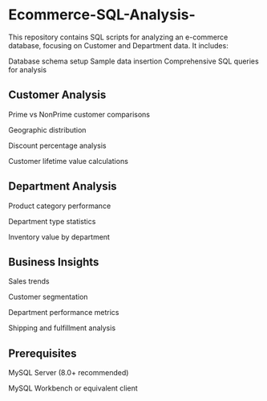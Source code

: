 # Ecommerce-SQL-Analysis-
This repository contains SQL scripts for analyzing an e-commerce database, focusing on Customer and Department data. It includes:

Database schema setup
Sample data insertion
Comprehensive SQL queries for analysis

## Customer Analysis
Prime vs NonPrime customer comparisons

Geographic distribution

Discount percentage analysis

Customer lifetime value calculations

## Department Analysis
Product category performance

Department type statistics

Inventory value by department

## Business Insights
Sales trends

Customer segmentation

Department performance metrics

Shipping and fulfillment analysis
## Prerequisites
MySQL Server (8.0+ recommended)

MySQL Workbench or equivalent client
